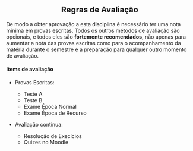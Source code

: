 
<h2 align="center"> Regras de Avaliação </h2>  

De modo a obter aprovação a esta disciplina é necessário ter uma nota mínima em provas escritas.
Todos os outros métodos de avaliação são opcionais, e todos eles são **fortemente recomendados**, não apenas para aumentar a nota das provas escritas como para o acompanhamento da matéria durante o semestre e a preparação para qualquer outro momento de avaliação.

#### Items de avaliação

- Provas Escritas:
  - Teste A
  - Teste B
  - Exame Época Normal
  - Exame Época de Recurso

- Avaliação contínua:
  - Resolução de Execícios
  - Quizes no Moodle

